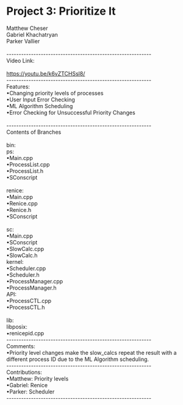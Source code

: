 # Project 3: Prioritize It <br />
Matthew Cheser<br />
Gabriel Khachatryan<br />
Parker Vallier<br />
<br />
-----------------------------------------------------------<br />
Video Link:<br />
<br />
https://youtu.be/k6vZTCHSsl8/<br />
-----------------------------------------------------------<br />
Features:<br />
•Changing priority levels of processes<br />
•User Input Error Checking<br />
•ML Algorithm Scheduling<br />
•Error Checking for Unsuccessful Priority Changes<br />
<br />
-----------------------------------------------------------<br />
Contents of Branches<br />
<br />
bin:<br />
	ps:<br />
•Main.cpp<br />
•ProcessList.cpp<br />
•ProcessList.h<br />
•SConscript<br />
<br />
renice:<br />
•Main.cpp<br />
•Renice.cpp<br />
•Renice.h<br />
•SConscript<br />
<br />
sc: <br />
•Main.cpp<br />
•SConscript<br />
•SlowCalc.cpp<br />
•SlowCalc.h<br />
kernel:<br />
•Scheduler.cpp<br />
•Scheduler.h<br />
•ProcessManager.cpp<br />
•ProcessManager.h<br />
API:<br />
•ProcessCTL.cpp<br />
•ProcessCTL.h<br />
<br />
lib:<br />
	libposix:<br />
•renicepid.cpp<br />
-----------------------------------------------------------<br />
Comments:<br />
•Priority level changes make the slow_calcs repeat the result with a different process ID due to the ML Algorithm scheduling.<br />
-----------------------------------------------------------<br />
Contributions: <br />
•Matthew: Priority levels<br />
•Gabriel: Renice<br />
•Parker: Scheduler<br />
-----------------------------------------------------------<br />
